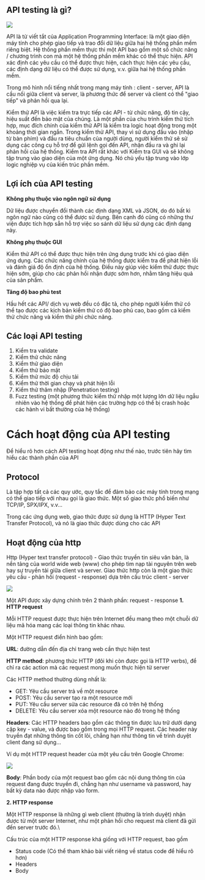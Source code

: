 ## API testing là gì?
![](https://images.viblo.asia/9f39669f-8e55-48c6-8ffe-3169c5cd75ab.png)

API là từ viết tắt của Application Programming Interface: là một giao diện máy tính cho phép giao tiếp và trao đổi dữ liệu giữa hai hệ thống phần mềm riêng biệt. Hệ thống phần mềm thực thi một API bao gồm một số chức năng / chương trình con mà một hệ thống phần mềm khác có thể thực hiện. API xác định các yêu cầu có thể được thực hiện, cách thực hiện các yêu cầu, các định dạng dữ liệu có thể được sử dụng, v.v. giữa hai hệ thống phần mềm.

Trong mô hình nổi tiếng nhất trong mạng máy tính : client - server, API là cầu nối giữa client và server, là phương thức để server và client có thể "giao tiếp" và phản hồi qua lại.

Kiểm thử API là việc kiểm tra trực tiếp các API - từ chức năng, độ tin cậy, hiệu suất đến bảo mật của chúng. Là một phần của chu trình kiểm thử tích hợp, mục đích chính của kiểm thử API là kiểm tra logic hoạt động trong một khoảng thời gian ngắn. Trong kiểm thử API, thay vì sử dụng đầu vào (nhập từ bàn phím) và đầu ra tiêu chuẩn của người dùng, người kiểm thử sẽ sử dụng các công cụ hỗ trợ để gửi lệnh gọi đến API, nhận đầu ra và ghi lại phản hồi của hệ thống. Kiểm tra API rất khác với Kiểm tra GUI và sẽ không tập trung vào giao diện của một ứng dụng. Nó chủ yếu tập trung vào lớp logic nghiệp vụ của kiến trúc phần mềm.

## Lợi ích của API testing

**Không phụ thuộc vào ngôn ngữ sử dụng**

Dữ liệu được chuyển đổi thành các định dạng XML và JSON, do đó bất kì ngôn ngữ nào cũng có thể được sử dụng. Bên cạnh đó cũng có những thư viện được tích hợp sẵn hỗ trợ việc so sánh dữ liệu sử dụng các định dạng này.

**Không phụ thuộc GUI**

Kiểm thử API có thể được thực hiện trên ứng dụng trước khi có giao diện ứng dụng. Các chức năng chính của hệ thống được kiểm tra để phát hiện lỗi và đánh giá độ ổn định của hệ thống. Điều này giúp việc kiểm thử được thực hiện sớm, giúp cho các phản hồi nhận được sớm hơn, nhằm tăng hiệu quả của sản phẩm.

**Tăng độ bao phủ test**

Hầu hết các API/ dịch vụ web đều có đặc tả, cho phép người kiểm thử có thể tạo được các kịch bản kiểm thử có độ bao phủ cao, bao gồm cả kiểm thử chức năng và kiểm thử phi chức năng.

## Các loại API testing

1.  Kiểm tra validate
2.  Kiểm thử chức năng
3.  Kiểm thử giao diện
4.  Kiểm thử bảo mật
5.  Kiểm thử mức độ chịu tải
6.  Kiểm thử thời gian chạy và phát hiện lỗi
7.  Kiểm thử thâm nhập (Penetration testing)
8.  Fuzz testing (một phương thức kiểm thử nhập một lượng lớn dữ liệu ngẫu nhiên vào hệ thống để phát hiện các trường hợp có thể bị crash hoặc các hành vi bất thường của hệ thống)

# Cách hoạt động của API testing
Để hiểu rõ hơn cách API testing hoạt động như thế nào, trước tiên hãy tìm hiểu các thành phần của API

## Protocol

Là tập hợp tất cả các quy ước, quy tắc để đảm bảo các máy tính trong mạng có thể giao tiếp với nhau gọi là giao thức. Một số giao thức phổ biến như TCP/IP, SPX/IPX, v.v...

Trong các ứng dụng web, giao thức được sử dụng là HTTP (Hyper Text Transfer Protocol), và nó là giao thức được dùng cho các API

## Hoạt động của http

Http (Hyper text transfer protocol) - Giao thức truyền tin siêu văn bản, là nền tảng của world wide web (www) cho phép tìm nạp tài nguyên trên web hay sự truyền tải giữa client và server. Giao thức http còn là một giao thức yêu cầu - phản hồi (request - response) dựa trên cấu trúc client - server

![](https://images.viblo.asia/b559d3a2-30dc-4663-9c1b-db3dad3eac5e.png)

Một API được xây dựng chính trên 2 thành phần: request - response
**1. HTTP request**

Mỗi HTTP request được thực hiện trên Internet đều mang theo một chuỗi dữ liệu mã hóa mang các loại thông tin khác nhau.

Một HTTP request điển hình bao gồm:

**URL**: đường dẫn đến địa chỉ trang web cần thực hiện test

**HTTP method**: phương thức HTTP (đôi khi còn được gọi là HTTP verbs), để chỉ ra các action mà các request mong muốn thực hiện từ server

Các HTTP method thường dùng nhất là:
* GET: Yêu cầu server trả về một resource
* POST: Yêu cầu server tạo ra một resource mới
* PUT: Yêu cầu server sửa các resource đã có trên hệ thống
* DELETE: Yêu cầu server xóa một resource nào đó trong hệ thống

**Headers**: Các HTTP headers bao gồm các thông tin được lưu trữ dưới dạng cặp key - value, và được bao gồm trong mọi HTTP request. Các header này truyền đạt những thông tin cốt lõi, chẳng hạn như thông tin về trình duyệt client đang sử dụng...

Ví dụ một HTTP request header của một yêu cầu trên Google Chrome:

![](https://www.cloudflare.com/img/learning/ddos/glossary/hypertext-transfer-protocol-http/http-request-headers.png)

**Body**: Phần body của một request bao gồm các nội dung thông tin của request đang được truyền đi, chẳng hạn như username và password, hay bất kỳ data nào được nhập vào form.

**2. HTTP response**

Một HTTP response là những gì web client (thường là trình duyệt) nhận được từ một server Internet, như một phản hồi cho request mà client đã gửi đến server trước đó.\

Cấu trúc của một HTTP response khá giống với HTTP request, bao gồm

* Status code (Có thể tham khảo bài viết riêng về status code để hiểu rõ hơn)
* Headers
* Body